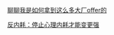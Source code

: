 [聊聊我是如何拿到这么多大厂offer的](https://mp.weixin.qq.com/s/nV9mhEznOnZYBYRk0ZYIwg)

[反内耗：停止心理内耗才能变更强](https://www.zhihu.com/question/267653585/answer/1969255566)

